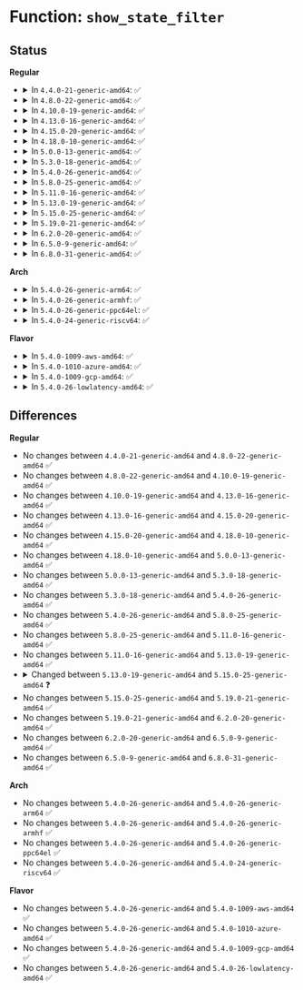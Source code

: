 # Function: <code>show_state_filter</code>

## Status
<b>Regular</b>
<ul>
<li>
<details>
<summary>In <code>4.4.0-21-generic-amd64</code>: ✅</summary>

```c
void show_state_filter(long unsigned int state_filter)
```

```json
{
  "name": "show_state_filter",
  "collision_type": "Unique Global",
  "inline_type": "No",
  "funcs": [
    {
      "addr": 18446744071579559216,
      "name": "show_state_filter",
      "external": true,
      "loc": "kernel/sched/core.c:4937",
      "file": "kernel/sched/core.c",
      "inline": "seen, unknown",
      "caller_inline": [],
      "caller_func": [
        "drivers/tty/sysrq.c:sysrq_handle_showstate_blocked",
        "drivers/tty/sysrq.c:sysrq_handle_showstate",
        "drivers/tty/vt/keyboard.c:fn_show_state"
      ]
    }
  ],
  "symbols": [
    {
      "addr": 18446744071579559216,
      "name": "show_state_filter",
      "section": ".text",
      "bind": "STB_GLOBAL",
      "size": 165
    }
  ]
}
```
</details>
</li>
<li>
<details>
<summary>In <code>4.8.0-22-generic-amd64</code>: ✅</summary>

```c
void show_state_filter(long unsigned int state_filter)
```

```json
{
  "name": "show_state_filter",
  "collision_type": "Unique Global",
  "inline_type": "No",
  "funcs": [
    {
      "addr": 18446744071579569888,
      "name": "show_state_filter",
      "external": true,
      "loc": "kernel/sched/core.c:5188",
      "file": "kernel/sched/core.c",
      "inline": "seen, unknown",
      "caller_inline": [],
      "caller_func": [
        "drivers/tty/sysrq.c:sysrq_handle_showstate_blocked",
        "drivers/tty/sysrq.c:sysrq_handle_showstate",
        "drivers/tty/vt/keyboard.c:fn_show_state"
      ]
    }
  ],
  "symbols": [
    {
      "addr": 18446744071579569888,
      "name": "show_state_filter",
      "section": ".text",
      "bind": "STB_GLOBAL",
      "size": 170
    }
  ]
}
```
</details>
</li>
<li>
<details>
<summary>In <code>4.10.0-19-generic-amd64</code>: ✅</summary>

```c
void show_state_filter(long unsigned int state_filter)
```

```json
{
  "name": "show_state_filter",
  "collision_type": "Unique Global",
  "inline_type": "No",
  "funcs": [
    {
      "addr": 18446744071579595120,
      "name": "show_state_filter",
      "external": true,
      "loc": "kernel/sched/core.c:5221",
      "file": "kernel/sched/core.c",
      "inline": "seen, unknown",
      "caller_inline": [],
      "caller_func": [
        "drivers/tty/sysrq.c:sysrq_handle_showstate_blocked",
        "drivers/tty/sysrq.c:sysrq_handle_showstate",
        "drivers/tty/vt/keyboard.c:fn_show_state"
      ]
    }
  ],
  "symbols": [
    {
      "addr": 18446744071579595120,
      "name": "show_state_filter",
      "section": ".text",
      "bind": "STB_GLOBAL",
      "size": 171
    }
  ]
}
```
</details>
</li>
<li>
<details>
<summary>In <code>4.13.0-16-generic-amd64</code>: ✅</summary>

```c
void show_state_filter(long unsigned int state_filter)
```

```json
{
  "name": "show_state_filter",
  "collision_type": "Unique Global",
  "inline_type": "No",
  "funcs": [
    {
      "addr": 18446744071579579520,
      "name": "show_state_filter",
      "external": true,
      "loc": "kernel/sched/core.c:5142",
      "file": "kernel/sched/core.c",
      "inline": "seen, unknown",
      "caller_inline": [],
      "caller_func": [
        "drivers/tty/sysrq.c:sysrq_handle_showstate_blocked",
        "drivers/tty/sysrq.c:sysrq_handle_showstate",
        "drivers/tty/vt/keyboard.c:fn_show_state"
      ]
    }
  ],
  "symbols": [
    {
      "addr": 18446744071579579520,
      "name": "show_state_filter",
      "section": ".text",
      "bind": "STB_GLOBAL",
      "size": 176
    }
  ]
}
```
</details>
</li>
<li>
<details>
<summary>In <code>4.15.0-20-generic-amd64</code>: ✅</summary>

```c
void show_state_filter(long unsigned int state_filter)
```

```json
{
  "name": "show_state_filter",
  "collision_type": "Unique Global",
  "inline_type": "No",
  "funcs": [
    {
      "addr": 18446744071579608816,
      "name": "show_state_filter",
      "external": true,
      "loc": "kernel/sched/core.c:5226",
      "file": "kernel/sched/core.c",
      "inline": "seen, unknown",
      "caller_inline": [],
      "caller_func": [
        "drivers/tty/sysrq.c:sysrq_handle_showstate_blocked",
        "drivers/tty/sysrq.c:sysrq_handle_showstate",
        "drivers/tty/vt/keyboard.c:fn_show_state"
      ]
    }
  ],
  "symbols": [
    {
      "addr": 18446744071579608816,
      "name": "show_state_filter",
      "section": ".text",
      "bind": "STB_GLOBAL",
      "size": 196
    }
  ]
}
```
</details>
</li>
<li>
<details>
<summary>In <code>4.18.0-10-generic-amd64</code>: ✅</summary>

```c
void show_state_filter(long unsigned int state_filter)
```

```json
{
  "name": "show_state_filter",
  "collision_type": "Unique Global",
  "inline_type": "No",
  "funcs": [
    {
      "addr": 18446744071579643693,
      "name": "show_state_filter",
      "external": true,
      "loc": "kernel/sched/core.c:5351",
      "file": "kernel/sched/core.c",
      "inline": "seen, unknown",
      "caller_inline": [],
      "caller_func": [
        "drivers/tty/sysrq.c:sysrq_handle_showstate_blocked",
        "drivers/tty/sysrq.c:sysrq_handle_showstate",
        "drivers/tty/vt/keyboard.c:fn_show_state"
      ]
    }
  ],
  "symbols": [
    {
      "addr": 18446744071579643693,
      "name": "show_state_filter",
      "section": ".text",
      "bind": "STB_GLOBAL",
      "size": 192
    }
  ]
}
```
</details>
</li>
<li>
<details>
<summary>In <code>5.0.0-13-generic-amd64</code>: ✅</summary>

```c
void show_state_filter(long unsigned int state_filter)
```

```json
{
  "name": "show_state_filter",
  "collision_type": "Unique Global",
  "inline_type": "No",
  "funcs": [
    {
      "addr": 18446744071579681247,
      "name": "show_state_filter",
      "external": true,
      "loc": "kernel/sched/core.c:5334",
      "file": "kernel/sched/core.c",
      "inline": "seen, unknown",
      "caller_inline": [],
      "caller_func": [
        "kernel/panic.c:panic",
        "drivers/tty/sysrq.c:sysrq_handle_showstate_blocked",
        "drivers/tty/sysrq.c:sysrq_handle_showstate",
        "drivers/tty/vt/keyboard.c:fn_show_state"
      ]
    }
  ],
  "symbols": [
    {
      "addr": 18446744071579681247,
      "name": "show_state_filter",
      "section": ".text",
      "bind": "STB_GLOBAL",
      "size": 192
    }
  ]
}
```
</details>
</li>
<li>
<details>
<summary>In <code>5.3.0-18-generic-amd64</code>: ✅</summary>

```c
void show_state_filter(long unsigned int state_filter)
```

```json
{
  "name": "show_state_filter",
  "collision_type": "Unique Global",
  "inline_type": "No",
  "funcs": [
    {
      "addr": 18446744071579715048,
      "name": "show_state_filter",
      "external": true,
      "loc": "kernel/sched/core.c:5786",
      "file": "kernel/sched/core.c",
      "inline": "seen, unknown",
      "caller_inline": [],
      "caller_func": [
        "kernel/panic.c:panic",
        "drivers/tty/sysrq.c:sysrq_handle_showstate_blocked",
        "drivers/tty/sysrq.c:sysrq_handle_showstate",
        "drivers/tty/vt/keyboard.c:fn_show_state"
      ]
    }
  ],
  "symbols": [
    {
      "addr": 18446744071579715048,
      "name": "show_state_filter",
      "section": ".text",
      "bind": "STB_GLOBAL",
      "size": 192
    }
  ]
}
```
</details>
</li>
<li>
<details>
<summary>In <code>5.4.0-26-generic-amd64</code>: ✅</summary>

```c
void show_state_filter(long unsigned int state_filter)
```

```json
{
  "name": "show_state_filter",
  "collision_type": "Unique Global",
  "inline_type": "No",
  "funcs": [
    {
      "addr": 18446744071579757495,
      "name": "show_state_filter",
      "external": true,
      "loc": "kernel/sched/core.c:5977",
      "file": "kernel/sched/core.c",
      "inline": "seen, unknown",
      "caller_inline": [],
      "caller_func": [
        "kernel/panic.c:panic",
        "drivers/tty/sysrq.c:sysrq_handle_showstate_blocked",
        "drivers/tty/sysrq.c:sysrq_handle_showstate",
        "drivers/tty/vt/keyboard.c:fn_show_state"
      ]
    }
  ],
  "symbols": [
    {
      "addr": 18446744071579757495,
      "name": "show_state_filter",
      "section": ".text",
      "bind": "STB_GLOBAL",
      "size": 192
    }
  ]
}
```
</details>
</li>
<li>
<details>
<summary>In <code>5.8.0-25-generic-amd64</code>: ✅</summary>

```c
void show_state_filter(long unsigned int state_filter)
```

```json
{
  "name": "show_state_filter",
  "collision_type": "Unique Global",
  "inline_type": "No",
  "funcs": [
    {
      "addr": 18446744071579790904,
      "name": "show_state_filter",
      "external": true,
      "loc": "kernel/sched/core.c:6210",
      "file": "kernel/sched/core.c",
      "inline": "seen, unknown",
      "caller_inline": [],
      "caller_func": [
        "kernel/panic.c:panic",
        "drivers/tty/sysrq.c:sysrq_handle_showstate_blocked",
        "drivers/tty/sysrq.c:sysrq_handle_showstate",
        "drivers/tty/vt/keyboard.c:fn_show_state"
      ]
    }
  ],
  "symbols": [
    {
      "addr": 18446744071579790904,
      "name": "show_state_filter",
      "section": ".text",
      "bind": "STB_GLOBAL",
      "size": 192
    }
  ]
}
```
</details>
</li>
<li>
<details>
<summary>In <code>5.11.0-16-generic-amd64</code>: ✅</summary>

```c
void show_state_filter(long unsigned int state_filter)
```

```json
{
  "name": "show_state_filter",
  "collision_type": "Unique Global",
  "inline_type": "No",
  "funcs": [
    {
      "addr": 18446744071579777152,
      "name": "show_state_filter",
      "external": true,
      "loc": "kernel/sched/core.c:7031",
      "file": "kernel/sched/core.c",
      "inline": "seen, unknown",
      "caller_inline": [],
      "caller_func": [
        "kernel/panic.c:panic",
        "drivers/tty/sysrq.c:sysrq_handle_showstate_blocked",
        "drivers/tty/sysrq.c:sysrq_handle_showstate",
        "drivers/tty/vt/keyboard.c:fn_show_state"
      ]
    }
  ],
  "symbols": [
    {
      "addr": 18446744071579777152,
      "name": "show_state_filter",
      "section": ".text",
      "bind": "STB_GLOBAL",
      "size": 227
    }
  ]
}
```
</details>
</li>
<li>
<details>
<summary>In <code>5.13.0-19-generic-amd64</code>: ✅</summary>

```c
void show_state_filter(long unsigned int state_filter)
```

```json
{
  "name": "show_state_filter",
  "collision_type": "Unique Global",
  "inline_type": "No",
  "funcs": [
    {
      "addr": 18446744071579785744,
      "name": "show_state_filter",
      "external": true,
      "loc": "kernel/sched/core.c:7382",
      "file": "kernel/sched/core.c",
      "inline": "seen, unknown",
      "caller_inline": [],
      "caller_func": [
        "kernel/panic.c:panic",
        "drivers/tty/sysrq.c:sysrq_handle_showstate_blocked",
        "drivers/tty/sysrq.c:sysrq_handle_showstate",
        "drivers/tty/vt/keyboard.c:fn_show_state"
      ]
    }
  ],
  "symbols": [
    {
      "addr": 18446744071579785744,
      "name": "show_state_filter",
      "section": ".text",
      "bind": "STB_GLOBAL",
      "size": 227
    }
  ]
}
```
</details>
</li>
<li>
<details>
<summary>In <code>5.15.0-25-generic-amd64</code>: ✅</summary>

```c
void show_state_filter(unsigned int state_filter)
```

```json
{
  "name": "show_state_filter",
  "collision_type": "Unique Global",
  "inline_type": "No",
  "funcs": [
    {
      "addr": 18446744071579880176,
      "name": "show_state_filter",
      "external": true,
      "loc": "kernel/sched/core.c:8582",
      "file": "kernel/sched/core.c",
      "inline": "seen, unknown",
      "caller_inline": [],
      "caller_func": [
        "kernel/panic.c:panic",
        "drivers/tty/sysrq.c:sysrq_handle_showstate_blocked",
        "drivers/tty/sysrq.c:sysrq_handle_showstate",
        "drivers/tty/vt/keyboard.c:fn_show_state"
      ]
    }
  ],
  "symbols": [
    {
      "addr": 18446744071579880176,
      "name": "show_state_filter",
      "section": ".text",
      "bind": "STB_GLOBAL",
      "size": 227
    }
  ]
}
```
</details>
</li>
<li>
<details>
<summary>In <code>5.19.0-21-generic-amd64</code>: ✅</summary>

```c
void show_state_filter(unsigned int state_filter)
```

```json
{
  "name": "show_state_filter",
  "collision_type": "Unique Global",
  "inline_type": "No",
  "funcs": [
    {
      "addr": 18446744071579997216,
      "name": "show_state_filter",
      "external": true,
      "loc": "kernel/sched/core.c:8873",
      "file": "kernel/sched/core.c",
      "inline": "seen, unknown",
      "caller_inline": [],
      "caller_func": [
        "drivers/tty/sysrq.c:sysrq_handle_showstate_blocked",
        "drivers/tty/sysrq.c:sysrq_handle_showstate",
        "drivers/tty/vt/keyboard.c:fn_show_state"
      ]
    }
  ],
  "symbols": [
    {
      "addr": 18446744071579997216,
      "name": "show_state_filter",
      "section": ".text",
      "bind": "STB_GLOBAL",
      "size": 242
    }
  ]
}
```
</details>
</li>
<li>
<details>
<summary>In <code>6.2.0-20-generic-amd64</code>: ✅</summary>

```c
void show_state_filter(unsigned int state_filter)
```

```json
{
  "name": "show_state_filter",
  "collision_type": "Unique Global",
  "inline_type": "No",
  "funcs": [
    {
      "addr": 18446744071580159200,
      "name": "show_state_filter",
      "external": true,
      "loc": "kernel/sched/core.c:9057",
      "file": "kernel/sched/core.c",
      "inline": "seen, unknown",
      "caller_inline": [],
      "caller_func": [
        "drivers/tty/sysrq.c:sysrq_handle_showstate_blocked",
        "drivers/tty/sysrq.c:sysrq_handle_showstate",
        "drivers/tty/vt/keyboard.c:fn_show_state"
      ]
    }
  ],
  "symbols": [
    {
      "addr": 18446744071580159200,
      "name": "show_state_filter",
      "section": ".text",
      "bind": "STB_GLOBAL",
      "size": 244
    }
  ]
}
```
</details>
</li>
<li>
<details>
<summary>In <code>6.5.0-9-generic-amd64</code>: ✅</summary>

```c
void show_state_filter(unsigned int state_filter)
```

```json
{
  "name": "show_state_filter",
  "collision_type": "Unique Global",
  "inline_type": "No",
  "funcs": [
    {
      "addr": 18446744071580207616,
      "name": "show_state_filter",
      "external": true,
      "loc": "kernel/sched/core.c:9214",
      "file": "kernel/sched/core.c",
      "inline": "seen, unknown",
      "caller_inline": [],
      "caller_func": [
        "drivers/tty/sysrq.c:sysrq_handle_showstate_blocked",
        "drivers/tty/sysrq.c:sysrq_handle_showstate",
        "drivers/tty/vt/keyboard.c:fn_show_state"
      ]
    }
  ],
  "symbols": [
    {
      "addr": 18446744071580207616,
      "name": "show_state_filter",
      "section": ".text",
      "bind": "STB_GLOBAL",
      "size": 244
    }
  ]
}
```
</details>
</li>
<li>
<details>
<summary>In <code>6.8.0-31-generic-amd64</code>: ✅</summary>

```c
void show_state_filter(unsigned int state_filter)
```

```json
{
  "name": "show_state_filter",
  "collision_type": "Unique Global",
  "inline_type": "No",
  "funcs": [
    {
      "addr": 18446744071580255936,
      "name": "show_state_filter",
      "external": true,
      "loc": "kernel/sched/core.c:9201",
      "file": "kernel/sched/core.c",
      "inline": "seen, unknown",
      "caller_inline": [],
      "caller_func": [
        "drivers/tty/sysrq.c:sysrq_handle_showstate_blocked",
        "drivers/tty/sysrq.c:sysrq_handle_showstate",
        "drivers/tty/vt/keyboard.c:fn_show_state"
      ]
    }
  ],
  "symbols": [
    {
      "addr": 18446744071580255936,
      "name": "show_state_filter",
      "section": ".text",
      "bind": "STB_GLOBAL",
      "size": 244
    }
  ]
}
```
</details>
</li>
</ul>
<b>Arch</b>
<ul>
<li>
<details>
<summary>In <code>5.4.0-26-generic-arm64</code>: ✅</summary>

```c
void show_state_filter(long unsigned int state_filter)
```

```json
{
  "name": "show_state_filter",
  "collision_type": "Unique Global",
  "inline_type": "No",
  "funcs": [
    {
      "addr": 18446603336490935784,
      "name": "show_state_filter",
      "external": true,
      "loc": "kernel/sched/core.c:5977",
      "file": "kernel/sched/core.c",
      "inline": "seen, unknown",
      "caller_inline": [],
      "caller_func": [
        "kernel/panic.c:panic",
        "drivers/tty/sysrq.c:sysrq_handle_showstate_blocked",
        "drivers/tty/sysrq.c:sysrq_handle_showstate",
        "drivers/tty/vt/keyboard.c:fn_show_state"
      ]
    }
  ],
  "symbols": [
    {
      "addr": 18446603336490935784,
      "name": "show_state_filter",
      "section": ".text",
      "bind": "STB_GLOBAL",
      "size": 188
    }
  ]
}
```
</details>
</li>
<li>
<details>
<summary>In <code>5.4.0-26-generic-armhf</code>: ✅</summary>

```c
void show_state_filter(long unsigned int state_filter)
```

```json
{
  "name": "show_state_filter",
  "collision_type": "Unique Global",
  "inline_type": "No",
  "funcs": [
    {
      "addr": 3224954300,
      "name": "show_state_filter",
      "external": true,
      "loc": "kernel/sched/core.c:5977",
      "file": "kernel/sched/core.c",
      "inline": "seen, unknown",
      "caller_inline": [],
      "caller_func": [
        "kernel/panic.c:panic",
        "drivers/tty/sysrq.c:sysrq_handle_showstate_blocked",
        "drivers/tty/sysrq.c:sysrq_handle_showstate",
        "drivers/tty/vt/keyboard.c:fn_show_state"
      ]
    }
  ],
  "symbols": [
    {
      "addr": 3224954300,
      "name": "show_state_filter",
      "section": ".text",
      "bind": "STB_GLOBAL",
      "size": 208
    }
  ]
}
```
</details>
</li>
<li>
<details>
<summary>In <code>5.4.0-26-generic-ppc64el</code>: ✅</summary>

```c
void show_state_filter(long unsigned int state_filter)
```

```json
{
  "name": "show_state_filter",
  "collision_type": "Unique Global",
  "inline_type": "No",
  "funcs": [
    {
      "addr": 13835058055283791640,
      "name": "show_state_filter",
      "external": true,
      "loc": "kernel/sched/core.c:5977",
      "file": "kernel/sched/core.c",
      "inline": "seen, unknown",
      "caller_inline": [],
      "caller_func": [
        "kernel/panic.c:panic",
        "drivers/tty/sysrq.c:sysrq_handle_showstate_blocked",
        "drivers/tty/sysrq.c:sysrq_handle_showstate",
        "drivers/tty/vt/keyboard.c:fn_show_state"
      ]
    }
  ],
  "symbols": [
    {
      "addr": 13835058055283791640,
      "name": "show_state_filter",
      "section": ".text",
      "bind": "STB_GLOBAL",
      "size": 280
    }
  ]
}
```
</details>
</li>
<li>
<details>
<summary>In <code>5.4.0-24-generic-riscv64</code>: ✅</summary>

```c
void show_state_filter(long unsigned int state_filter)
```

```json
{
  "name": "show_state_filter",
  "collision_type": "Unique Global",
  "inline_type": "No",
  "funcs": [
    {
      "addr": 18446743936271568574,
      "name": "show_state_filter",
      "external": true,
      "loc": "kernel/sched/core.c:5977",
      "file": "kernel/sched/core.c",
      "inline": "seen, unknown",
      "caller_inline": [],
      "caller_func": [
        "kernel/panic.c:panic",
        "drivers/tty/sysrq.c:sysrq_handle_showstate_blocked",
        "drivers/tty/sysrq.c:sysrq_handle_showstate",
        "drivers/tty/vt/keyboard.c:fn_show_state"
      ]
    }
  ],
  "symbols": [
    {
      "addr": 18446743936271568574,
      "name": "show_state_filter",
      "section": ".text",
      "bind": "STB_GLOBAL",
      "size": 194
    }
  ]
}
```
</details>
</li>
</ul>
<b>Flavor</b>
<ul>
<li>
<details>
<summary>In <code>5.4.0-1009-aws-amd64</code>: ✅</summary>

```c
void show_state_filter(long unsigned int state_filter)
```

```json
{
  "name": "show_state_filter",
  "collision_type": "Unique Global",
  "inline_type": "No",
  "funcs": [
    {
      "addr": 18446744071579733415,
      "name": "show_state_filter",
      "external": true,
      "loc": "kernel/sched/core.c:5977",
      "file": "kernel/sched/core.c",
      "inline": "seen, unknown",
      "caller_inline": [],
      "caller_func": [
        "kernel/panic.c:panic",
        "drivers/tty/sysrq.c:sysrq_handle_showstate_blocked",
        "drivers/tty/sysrq.c:sysrq_handle_showstate",
        "drivers/tty/vt/keyboard.c:fn_show_state"
      ]
    }
  ],
  "symbols": [
    {
      "addr": 18446744071579733415,
      "name": "show_state_filter",
      "section": ".text",
      "bind": "STB_GLOBAL",
      "size": 192
    }
  ]
}
```
</details>
</li>
<li>
<details>
<summary>In <code>5.4.0-1010-azure-amd64</code>: ✅</summary>

```c
void show_state_filter(long unsigned int state_filter)
```

```json
{
  "name": "show_state_filter",
  "collision_type": "Unique Global",
  "inline_type": "No",
  "funcs": [
    {
      "addr": 18446744071579662258,
      "name": "show_state_filter",
      "external": true,
      "loc": "kernel/sched/core.c:5977",
      "file": "kernel/sched/core.c",
      "inline": "seen, unknown",
      "caller_inline": [],
      "caller_func": [
        "kernel/panic.c:panic",
        "drivers/tty/sysrq.c:sysrq_handle_showstate_blocked",
        "drivers/tty/sysrq.c:sysrq_handle_showstate",
        "drivers/tty/vt/keyboard.c:fn_show_state"
      ]
    }
  ],
  "symbols": [
    {
      "addr": 18446744071579662258,
      "name": "show_state_filter",
      "section": ".text",
      "bind": "STB_GLOBAL",
      "size": 192
    }
  ]
}
```
</details>
</li>
<li>
<details>
<summary>In <code>5.4.0-1009-gcp-amd64</code>: ✅</summary>

```c
void show_state_filter(long unsigned int state_filter)
```

```json
{
  "name": "show_state_filter",
  "collision_type": "Unique Global",
  "inline_type": "No",
  "funcs": [
    {
      "addr": 18446744071579717863,
      "name": "show_state_filter",
      "external": true,
      "loc": "kernel/sched/core.c:5977",
      "file": "kernel/sched/core.c",
      "inline": "seen, unknown",
      "caller_inline": [],
      "caller_func": [
        "kernel/panic.c:panic",
        "drivers/tty/sysrq.c:sysrq_handle_showstate_blocked",
        "drivers/tty/sysrq.c:sysrq_handle_showstate",
        "drivers/tty/vt/keyboard.c:fn_show_state"
      ]
    }
  ],
  "symbols": [
    {
      "addr": 18446744071579717863,
      "name": "show_state_filter",
      "section": ".text",
      "bind": "STB_GLOBAL",
      "size": 192
    }
  ]
}
```
</details>
</li>
<li>
<details>
<summary>In <code>5.4.0-26-lowlatency-amd64</code>: ✅</summary>

```c
void show_state_filter(long unsigned int state_filter)
```

```json
{
  "name": "show_state_filter",
  "collision_type": "Unique Global",
  "inline_type": "No",
  "funcs": [
    {
      "addr": 18446744071579765142,
      "name": "show_state_filter",
      "external": true,
      "loc": "kernel/sched/core.c:5977",
      "file": "kernel/sched/core.c",
      "inline": "seen, unknown",
      "caller_inline": [],
      "caller_func": [
        "kernel/panic.c:panic",
        "drivers/tty/sysrq.c:sysrq_handle_showstate_blocked",
        "drivers/tty/sysrq.c:sysrq_handle_showstate",
        "drivers/tty/vt/keyboard.c:fn_show_state"
      ]
    }
  ],
  "symbols": [
    {
      "addr": 18446744071579765142,
      "name": "show_state_filter",
      "section": ".text",
      "bind": "STB_GLOBAL",
      "size": 202
    }
  ]
}
```
</details>
</li>
</ul>

## Differences
<b>Regular</b>
<ul>
<li>
No changes between <code>4.4.0-21-generic-amd64</code> and <code>4.8.0-22-generic-amd64</code> ✅
</li>
<li>
No changes between <code>4.8.0-22-generic-amd64</code> and <code>4.10.0-19-generic-amd64</code> ✅
</li>
<li>
No changes between <code>4.10.0-19-generic-amd64</code> and <code>4.13.0-16-generic-amd64</code> ✅
</li>
<li>
No changes between <code>4.13.0-16-generic-amd64</code> and <code>4.15.0-20-generic-amd64</code> ✅
</li>
<li>
No changes between <code>4.15.0-20-generic-amd64</code> and <code>4.18.0-10-generic-amd64</code> ✅
</li>
<li>
No changes between <code>4.18.0-10-generic-amd64</code> and <code>5.0.0-13-generic-amd64</code> ✅
</li>
<li>
No changes between <code>5.0.0-13-generic-amd64</code> and <code>5.3.0-18-generic-amd64</code> ✅
</li>
<li>
No changes between <code>5.3.0-18-generic-amd64</code> and <code>5.4.0-26-generic-amd64</code> ✅
</li>
<li>
No changes between <code>5.4.0-26-generic-amd64</code> and <code>5.8.0-25-generic-amd64</code> ✅
</li>
<li>
No changes between <code>5.8.0-25-generic-amd64</code> and <code>5.11.0-16-generic-amd64</code> ✅
</li>
<li>
No changes between <code>5.11.0-16-generic-amd64</code> and <code>5.13.0-19-generic-amd64</code> ✅
</li>
<li>
<details>
<summary>Changed between <code>5.13.0-19-generic-amd64</code> and <code>5.15.0-25-generic-amd64</code> ❓</summary>
<ul>
<li>
<b>Param type changed. </b>
<code>long unsigned int state_filter</code> ➡️ <code>unsigned int state_filter</code>
</li>
</ul>
</details>
</li>
<li>
No changes between <code>5.15.0-25-generic-amd64</code> and <code>5.19.0-21-generic-amd64</code> ✅
</li>
<li>
No changes between <code>5.19.0-21-generic-amd64</code> and <code>6.2.0-20-generic-amd64</code> ✅
</li>
<li>
No changes between <code>6.2.0-20-generic-amd64</code> and <code>6.5.0-9-generic-amd64</code> ✅
</li>
<li>
No changes between <code>6.5.0-9-generic-amd64</code> and <code>6.8.0-31-generic-amd64</code> ✅
</li>
</ul>
<b>Arch</b>
<ul>
<li>
No changes between <code>5.4.0-26-generic-amd64</code> and <code>5.4.0-26-generic-arm64</code> ✅
</li>
<li>
No changes between <code>5.4.0-26-generic-amd64</code> and <code>5.4.0-26-generic-armhf</code> ✅
</li>
<li>
No changes between <code>5.4.0-26-generic-amd64</code> and <code>5.4.0-26-generic-ppc64el</code> ✅
</li>
<li>
No changes between <code>5.4.0-26-generic-amd64</code> and <code>5.4.0-24-generic-riscv64</code> ✅
</li>
</ul>
<b>Flavor</b>
<ul>
<li>
No changes between <code>5.4.0-26-generic-amd64</code> and <code>5.4.0-1009-aws-amd64</code> ✅
</li>
<li>
No changes between <code>5.4.0-26-generic-amd64</code> and <code>5.4.0-1010-azure-amd64</code> ✅
</li>
<li>
No changes between <code>5.4.0-26-generic-amd64</code> and <code>5.4.0-1009-gcp-amd64</code> ✅
</li>
<li>
No changes between <code>5.4.0-26-generic-amd64</code> and <code>5.4.0-26-lowlatency-amd64</code> ✅
</li>
</ul>

